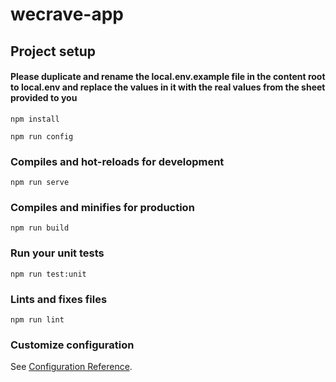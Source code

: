 # wecrave-app

## Project setup

#### **Please duplicate and rename the local.env.example file in the content root to local.env and replace the values in it with the real values from the sheet provided to you**

```
npm install

npm run config
```

### Compiles and hot-reloads for development

```
npm run serve
```

### Compiles and minifies for production

```
npm run build
```

### Run your unit tests

```
npm run test:unit
```

### Lints and fixes files

```
npm run lint
```

### Customize configuration

See [Configuration Reference](https://cli.vuejs.org/config/).
